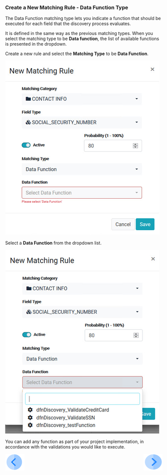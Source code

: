 ### Create a New Matching Rule - Data Function Type

The Data Function matching type lets you indicate a function that should be executed for each field that the discovery process evaluates.

It is defined in the same way as the previous matching types. When you select the matching type to be **Data function**, the list of available functions is presented in the dropdown.

Create a new rule and select the **Matching Type** to be **Data Function**. 

![image](../images/07_3_Discovery_NewMatchingRule13_DataFunction1.jpg)

Select a **Data Function** from the dropdown list. 

![image](../images/07_3_Discovery_NewMatchingRule13_DataFunction2.jpg)

You can add any function as part of your project implementation, in accordance with the validations you would like to execute. 

[![Previous](../images/Previous.png)]( 03_03_03_Discovery_NewMatchingRule_Data.md)[<img align="right" width="60" height="54" src="../images/Next.png">](03_03_05_Discovery_NewMatchingRule_DataSample.md)


